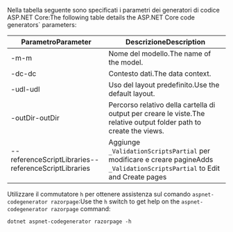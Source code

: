 <a name="codegenerator"></a> <span data-ttu-id="fe238-101">Nella tabella seguente sono specificati i parametri dei generatori di codice ASP.NET Core:</span><span class="sxs-lookup"><span data-stu-id="fe238-101">The following table details the ASP.NET Core code generators\` parameters:</span></span>

| <span data-ttu-id="fe238-102">Parametro</span><span class="sxs-lookup"><span data-stu-id="fe238-102">Parameter</span></span>               | <span data-ttu-id="fe238-103">Descrizione</span><span class="sxs-lookup"><span data-stu-id="fe238-103">Description</span></span>|
| ----------------- | ------------ |
| <span data-ttu-id="fe238-104">-m</span><span class="sxs-lookup"><span data-stu-id="fe238-104">-m</span></span>  | <span data-ttu-id="fe238-105">Nome del modello.</span><span class="sxs-lookup"><span data-stu-id="fe238-105">The name of the model.</span></span> |
| <span data-ttu-id="fe238-106">-dc</span><span class="sxs-lookup"><span data-stu-id="fe238-106">-dc</span></span>  | <span data-ttu-id="fe238-107">Contesto dati.</span><span class="sxs-lookup"><span data-stu-id="fe238-107">The data context.</span></span> |
| <span data-ttu-id="fe238-108">-udl</span><span class="sxs-lookup"><span data-stu-id="fe238-108">-udl</span></span> | <span data-ttu-id="fe238-109">Uso del layout predefinito.</span><span class="sxs-lookup"><span data-stu-id="fe238-109">Use the default layout.</span></span> |
| <span data-ttu-id="fe238-110">-outDir</span><span class="sxs-lookup"><span data-stu-id="fe238-110">-outDir</span></span> | <span data-ttu-id="fe238-111">Percorso relativo della cartella di output per creare le viste.</span><span class="sxs-lookup"><span data-stu-id="fe238-111">The relative output folder path to create the views.</span></span> |
| <span data-ttu-id="fe238-112">--referenceScriptLibraries</span><span class="sxs-lookup"><span data-stu-id="fe238-112">--referenceScriptLibraries</span></span> | <span data-ttu-id="fe238-113">Aggiunge `_ValidationScriptsPartial` per modificare e creare pagine</span><span class="sxs-lookup"><span data-stu-id="fe238-113">Adds `_ValidationScriptsPartial` to Edit and Create pages</span></span> |

<span data-ttu-id="fe238-114">Utilizzare il commutatore `h` per ottenere assistenza sul comando `aspnet-codegenerator razorpage`:</span><span class="sxs-lookup"><span data-stu-id="fe238-114">Use the `h` switch to get help on the `aspnet-codegenerator razorpage` command:</span></span>

```console
dotnet aspnet-codegenerator razorpage -h
```
